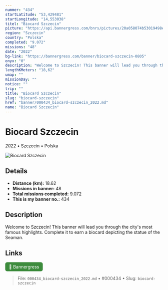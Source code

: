 ```yaml
---
nummer: "434"
startLatitude: "53,429481"
startLongitude: "14,553038"
titel: "Biocard Szczecin"
picture: "https://api.bannergress.com/bnrs/pictures/20a058074b53019498efad8705ff63fd"
region: "Szczecin"
country: "Polska"
completed: "9.072"
missions: "48"
date: "2022"
bg-link: "https://bannergress.com/banner/biocard-szczecin-0805"
onyx: "0"
description: "Welcome to Szczecin! This banner will lead you through the city's most famous highlights. Complete it to earn a biocard depicting the statue of the Seaman."
lengthKMeters: "18,62"
umap: ""
missionDay: ""
notice: ""
trip: ""
title: "Biocard Szczecin"
slug: "biocard-szczecin"
href: "banner/000434_biocard-szczecin_2022.md"
name: "Biocard Szczecin"
---
```

# Biocard Szczecin

*2022* • Szczecin • Polska

![Biocard Szczecin](https://api.bannergress.com/bnrs/pictures/20a058074b53019498efad8705ff63fd)



## Details
- **Distance (km):** 18.62
- **Missions in banner:** 48
- **Total missions completed:** 9.072
- **This is my banner no.:** 434



## Description
Welcome to Szczecin! This banner will lead you through the city's most famous highlights. Complete it to earn a biocard depicting the statue of the Seaman.



## Links
<a href="https://bannergress.com/banner/biocard-szczecin-0805" target="_blank" style="display:inline-block;margin-right:8px;padding:6px 12px;background:#3c8b3c;color:#fff;text-decoration:none;border-radius:6px;">🔗 Bannergress</a>



> File: `000434_biocard-szczecin_2022.md`
> • #000434
> • Slug: `biocard-szczecin`

